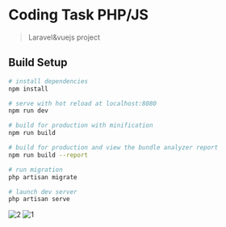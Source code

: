 # Coding Task PHP/JS

> Laravel&vuejs project

## Build Setup

``` bash
# install dependencies
npm install

# serve with hot reload at localhost:8080
npm run dev

# build for production with minification
npm run build

# build for production and view the bundle analyzer report
npm run build --report

# run migration
php artisan migrate

# launch dev server
php artisan serve
```


![2](https://user-images.githubusercontent.com/55706752/120185345-95dd5b80-c201-11eb-9788-d253f8322a76.PNG)
![1](https://user-images.githubusercontent.com/55706752/120185349-970e8880-c201-11eb-9cd5-8c1ec76588da.PNG)


